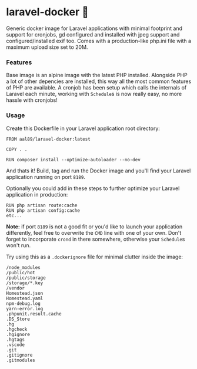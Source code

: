 # laravel-docker 🐳

Generic docker image for Laravel applications with minimal footprint and support for cronjobs, gd configured and installed with jpeg support and configured/installed exif too. Comes with a production-like php.ini file with a maximum upload size set to 20M.

### Features

Base image is an alpine image with the latest PHP installed. Alongside PHP a lot of other depencies are installed,
this way all the most common features of PHP are available. A cronjob has been setup which calls the internals
of Laravel each minute, working with `Schedule`s is now really easy, no more hassle with cronjobs!

### Usage

Create this Dockerfile in your Laravel application root directory:

```
FROM aal89/laravel-docker:latest

COPY . .

RUN composer install --optimize-autoloader --no-dev
```

And thats it! Build, tag and run the Docker image and you'll find your Laravel application running on port `8189`.

Optionally you could add in these steps to further optimize your Laravel application in production:

```
RUN php artisan route:cache
RUN php artisan config:cache
etc...
```

**Note:** if port `8189` is not a good fit or you'd like to launch your application differently, feel free to overwrite the `CMD` line with one of your own. Don't
forget to incorporate `crond` in there somewhere, otherwise your `Schedule`s won't run.

Try using this as a `.dockerignore` file for minimal clutter inside the image:

```
/node_modules
/public/hot
/public/storage
/storage/*.key
/vendor
Homestead.json
Homestead.yaml
npm-debug.log
yarn-error.log
.phpunit.result.cache
.DS_Store
.hg
.hgcheck
.hgignore
.hgtags
.vscode
.git
.gitignore
.gitmodules
```
